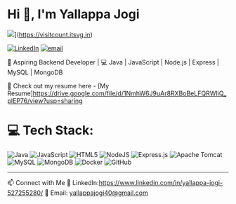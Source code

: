 # Hi 👋, I'm Yallappa Jogi

![](https://visitcount.itsvg.in/api?id=yallappajogi&icon=0&color=0)](https://visitcount.itsvg.in)

[![LinkedIn](https://img.shields.io/badge/LinkedIn-%230077B5.svg?logo=linkedin&logoColor=white)](https://linkedin.com/in/https://www.linkedin.com/in/yallappa-jogi-527255280/) [![email](https://img.shields.io/badge/Email-D14836?logo=gmail&logoColor=white)](mailto:yallappajogi40@gmail.com) 

🚀 Aspiring Backend Developer | 💻 Java | JavaScript | Node.js | Express | MySQL | MongoDB

📑 Check out my resume here - [My Resume]https://drive.google.com/file/d/1NmhW6J9uAr8RXBoBeLFQRWIiQ_plEP76/view?usp=sharing


# 💻 Tech Stack:
![Java](https://img.shields.io/badge/java-%23ED8B00.svg?style=flat&logo=openjdk&logoColor=white) ![JavaScript](https://img.shields.io/badge/javascript-%23323330.svg?style=flat&logo=javascript&logoColor=%23F7DF1E) ![HTML5](https://img.shields.io/badge/html5-%23E34F26.svg?style=flat&logo=html5&logoColor=white) ![NodeJS](https://img.shields.io/badge/node.js-6DA55F?style=flat&logo=node.js&logoColor=white) ![Express.js](https://img.shields.io/badge/express.js-%23404d59.svg?style=flat&logo=express&logoColor=%2361DAFB) ![Apache Tomcat](https://img.shields.io/badge/apache%20tomcat-%23F8DC75.svg?style=flat&logo=apache-tomcat&logoColor=black) ![MySQL](https://img.shields.io/badge/mysql-4479A1.svg?style=flat&logo=mysql&logoColor=white) ![MongoDB](https://img.shields.io/badge/MongoDB-%234ea94b.svg?style=flat&logo=mongodb&logoColor=white) ![Docker](https://img.shields.io/badge/docker-%230db7ed.svg?style=flat&logo=docker&logoColor=white) ![GitHub](https://img.shields.io/badge/github-%23121011.svg?style=flat&logo=github&logoColor=white)

---
📫 Connect with Me
🔗 LinkedIn:https://www.linkedin.com/in/yallappa-jogi-527255280/
📩 Email: yallappajogi40@gmail.com


<!-- Proudly created with GPRM ( https://gprm.itsvg.in ) -->
